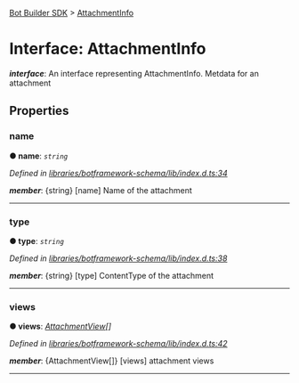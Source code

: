 [Bot Builder SDK](../README.md) > [AttachmentInfo](../interfaces/botbuilder.attachmentinfo.md)



# Interface: AttachmentInfo

*__interface__*: An interface representing AttachmentInfo. Metdata for an attachment



## Properties
<a id="name"></a>

###  name

**●  name**:  *`string`* 

*Defined in [libraries/botframework-schema/lib/index.d.ts:34](https://github.com/Microsoft/botbuilder-js/blob/8495ddc/libraries/botframework-schema/lib/index.d.ts#L34)*


*__member__*: {string} [name] Name of the attachment





___

<a id="type"></a>

###  type

**●  type**:  *`string`* 

*Defined in [libraries/botframework-schema/lib/index.d.ts:38](https://github.com/Microsoft/botbuilder-js/blob/8495ddc/libraries/botframework-schema/lib/index.d.ts#L38)*


*__member__*: {string} [type] ContentType of the attachment





___

<a id="views"></a>

###  views

**●  views**:  *[AttachmentView](botbuilder.attachmentview.md)[]* 

*Defined in [libraries/botframework-schema/lib/index.d.ts:42](https://github.com/Microsoft/botbuilder-js/blob/8495ddc/libraries/botframework-schema/lib/index.d.ts#L42)*


*__member__*: {AttachmentView[]} [views] attachment views





___


